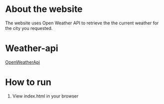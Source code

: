 # About the website 

The website uses Open Weather API 
to retrieve the  the current weather 
for the city you requested. 

# Weather-api

[OpenWeatherApi](https://openweathermap.org/api)

# How to run

1. View index.html in your browser
